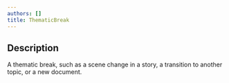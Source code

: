 ```yaml
---
authors: []
title: ThematicBreak
---
```


## Description

A thematic break, such as a scene change in a story, a transition to another topic, or a new document. 
